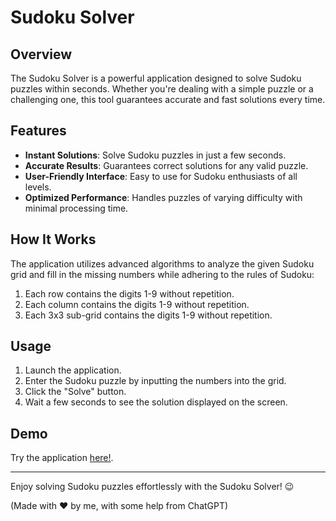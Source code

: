 # Sudoku Solver

## Overview

The Sudoku Solver is a powerful application designed to solve Sudoku puzzles within seconds. Whether you're dealing with a simple puzzle or a challenging one, this tool guarantees accurate and fast solutions every time.

## Features

- **Instant Solutions**: Solve Sudoku puzzles in just a few seconds.
- **Accurate Results**: Guarantees correct solutions for any valid puzzle.
- **User-Friendly Interface**: Easy to use for Sudoku enthusiasts of all levels.
- **Optimized Performance**: Handles puzzles of varying difficulty with minimal processing time.

## How It Works

The application utilizes advanced algorithms to analyze the given Sudoku grid and fill in the missing numbers while adhering to the rules of Sudoku:

1. Each row contains the digits 1-9 without repetition.
2. Each column contains the digits 1-9 without repetition.
3. Each 3x3 sub-grid contains the digits 1-9 without repetition.

## Usage

1. Launch the application.
2. Enter the Sudoku puzzle by inputting the numbers into the grid.
3. Click the "Solve" button.
4. Wait a few seconds to see the solution displayed on the screen.

## Demo

Try the application [here!](https://sudoku-solver-24ax.onrender.com/).

---

Enjoy solving Sudoku puzzles effortlessly with the Sudoku Solver! 😉

(Made with ❤ by me, with some help from ChatGPT)
